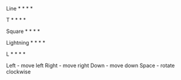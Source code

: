 Line    * * * *

T       * * *
          *

Square  * *
        * *

Lightning   *
            * *
              *

L       *
        *
        * * 


Left - move left
Right - move right
Down - move down
Space - rotate clockwise
